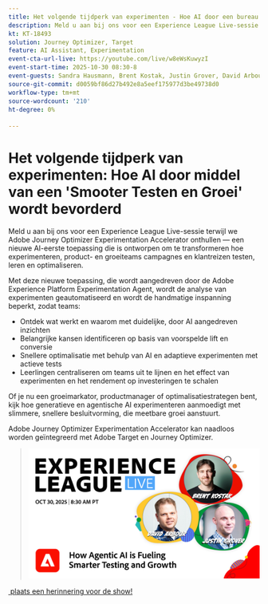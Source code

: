 ```yaml
---
title: Het volgende tijdperk van experimenten - Hoe AI door een bureau wordt gestimuleerd om slimmer te testen en te groeien
description: Meld u aan bij ons voor een Experience League Live-sessie terwijl we Adobe Journey Optimizer Experimentation Accelerator onthullen — een nieuwe AI-eerste toepassing die is ontworpen om te transformeren hoe experimenteren, product- en groeiteams campagnes en klantreizen testen, leren en optimaliseren.
kt: KT-18493
solution: Journey Optimizer, Target
feature: AI Assistant, Experimentation
event-cta-url-live: https://youtube.com/live/w8eWsKuwyzI
event-start-time: 2025-10-30 08:30-8
event-guests: Sandra Hausmann, Brent Kostak, Justin Grover, David Arbour
source-git-commit: d0059bf86d27b492e8a5eef175977d3be49738d0
workflow-type: tm+mt
source-wordcount: '210'
ht-degree: 0%

---
```



# Het volgende tijdperk van experimenten: Hoe AI door middel van een &#39;Smooter Testen en Groei&#39; wordt bevorderd

Meld u aan bij ons voor een Experience League Live-sessie terwijl we Adobe Journey Optimizer Experimentation Accelerator onthullen — een nieuwe AI-eerste toepassing die is ontworpen om te transformeren hoe experimenteren, product- en groeiteams campagnes en klantreizen testen, leren en optimaliseren.

Met deze nieuwe toepassing, die wordt aangedreven door de Adobe Experience Platform Experimentation Agent, wordt de analyse van experimenten geautomatiseerd en wordt de handmatige inspanning beperkt, zodat teams:

- Ontdek wat werkt en waarom met duidelijke, door AI aangedreven inzichten
- Belangrijke kansen identificeren op basis van voorspelde lift en conversie
- Snellere optimalisatie met behulp van AI en adaptieve experimenten met actieve tests
- Leerlingen centraliseren om teams uit te lijnen en het effect van experimenten en het rendement op investeringen te schalen

Of je nu een groeimarkator, productmanager of optimalisatiestrategen bent, kijk hoe generatieve en agentische AI experimenteren aanmoedigt met slimmere, snellere besluitvorming, die meetbare groei aanstuurt.

Adobe Journey Optimizer Experimentation Accelerator kan naadloos worden geïntegreerd met Adobe Target en Journey Optimizer.

>![&#x200B; toon banner &#x200B;](/help/experience-league-live/assets/exl-live-episode-10-30-25-web-banner.png)

[&#x200B; plaats een herinnering voor de show!](https://youtube.com/live/w8eWsKuwyzI)
